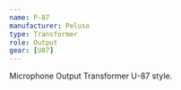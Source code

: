 ```yaml
---
name: P-87
manufacturer: Peluso
type: Transformer
role: Output
gear: [U87]
---
```


Microphone Output Transformer U-87 style.
